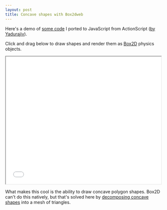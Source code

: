 ```yaml
---
layout: post
title: Concave shapes with Box2dweb
---
```

Here's a demo of [some code](https://github.com/jmettes/concaveShapesJS) I ported to JavaScript from ActionScript ([by Yadurajiv](http://rant.yadurajiv.com/yadurajiv/2011/01/694)).

Click and drag below to draw shapes and render them as [Box2D](http://code.google.com/p/box2dweb/) physics objects.

<iframe src="/experiments/concave-shapes/" width="500" height="410" scrolling="no">bla</iframe>

What makes this cool is the ability to draw concave polygon shapes. Box2D can't do this natively, but that's solved here by [decomposing concave shapes](http://www.flipcode.com/archives/Efficient_Polygon_Triangulation.shtml) into a mesh of triangles.
